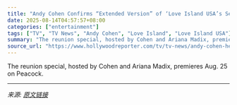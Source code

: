 ```yaml
---
title: "Andy Cohen Confirms “Extended Version” of ‘Love Island USA’s Season 7 Heart Rate Challenge Will Air During Reunion"
date: 2025-08-14T04:57:57+08:00
categories: ["entertainment"]
tags: ["TV", "TV News", "Andy Cohen", "Love Island", "Love Island USA"]
summary: "The reunion special, hosted by Cohen and Ariana Madix, premieres Aug. 25 on Peacock."
source_url: "https://www.hollywoodreporter.com/tv/tv-news/andy-cohen-heart-rate-challenge-love-island-usa-reunion-1236344396/"
---
```


The reunion special, hosted by Cohen and Ariana Madix, premieres Aug. 25 on Peacock.

---

*来源: [原文链接](https://www.hollywoodreporter.com/tv/tv-news/andy-cohen-heart-rate-challenge-love-island-usa-reunion-1236344396/)*
